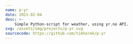 ```yaml
---
name: p-yr
date: 2021-02-04
desc: >-
    Simple Python-script for weather, using yr.no API.
svg: /assets/img/projects/p-yr.svg
sourcecode: https://github.com/timharek/p-yr
---
```

